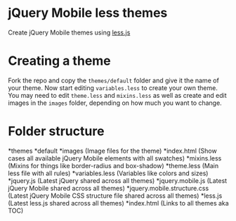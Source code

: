 jQuery Mobile less themes
======

Create jQuery Mobile themes using [less.js](https://github.com/cloudhead/less.js)


Creating a theme
==========

Fork the repo and copy the `themes/default` folder and give it the name of your theme. Now start editing `variables.less` to create your own theme. You may need to edit `theme.less` and `mixins.less` as well as create and edit images in the `images` folder, depending on how much you want to change.


Folder structure
==========

*themes
	*default
		*images (Image files for the theme)
		*index.html (Show cases all available jQuery Mobile elements with all swatches)
		*mixins.less (Mixins for things like border-radius and box-shadow)
		*theme.less (Main less file with all rules)
		*variables.less (Variables like colors and sizes)
	*jquery.js (Latest jQuery shared across all themes)
	*jquery.mobile.js (Latest jQuery Mobile shared across all themes)
	*jquery.mobile.structure.css (Latest jQuery Mobile CSS structure file shared across all themes)
	*less.js (Latest less.js shared across all themes)
*index.html (Links to all themes aka TOC)
